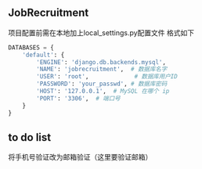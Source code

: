 ## JobRecruitment
项目配置前需在本地加上local_settings.py配置文件
格式如下
```python
DATABASES = {
    'default': {
        'ENGINE': 'django.db.backends.mysql',
        'NAME': 'jobrecruitment',  # 数据库名字
        'USER': 'root',             # 数据库用户ID
        'PASSWORD': 'your_passwd', # 数据库密码
        'HOST': '127.0.0.1',  # MySQL 在哪个 ip
        'PORT': '3306',  # 端口号
    }
}
```
## to do list
将手机号验证改为邮箱验证（这里要验证邮箱）